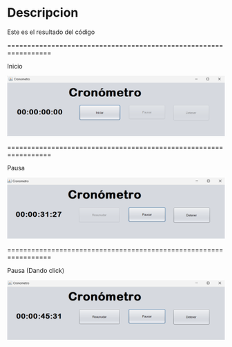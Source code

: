 
Descripcion
===========
Este es el resultado del código

=================================================================

Inicio

![Alt text](inicio.png "imagen descripcion")

=================================================================

Pausa

![Alt text](pausa.png "imagen descripcion")

=================================================================

Pausa (Dando click)

![Alt text](pausa2.png "imagen descripcion")
